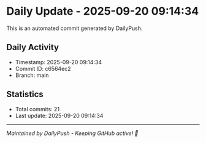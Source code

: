 # Daily Update - 2025-09-20 09:14:34

This is an automated commit generated by DailyPush.

## Daily Activity
- Timestamp: 2025-09-20 09:14:34
- Commit ID: c6564ec2
- Branch: main

## Statistics
- Total commits: 21
- Last update: 2025-09-20 09:14:34

---
*Maintained by DailyPush - Keeping GitHub active! 🚀*
